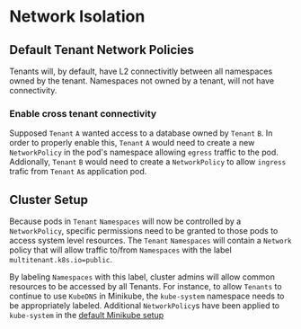 # Network Isolation

## Default Tenant Network Policies

Tenants will, by default, have L2 connectivitly between all namespaces owned by the tenant. Namespaces not owned by a tenant, will not have connectivity.

### Enable cross tenant connectivity

Supposed `Tenant` `A` wanted access to a database owned by `Tenant` `B`. In order to properly enable this, `Tenant` `A` would need to create a new `NetworkPolicy` in the pod's namespace allowing `egress` traffic to the pod. Addionally, `Tenant` `B` would need to create a `NetworkPolicy` to allow `ingress` trafic from `Tenant` `A`s application pod.

## Cluster Setup

Because pods in `Tenant` `Namespaces` will now be controlled by a `NetworkPolicy`, specific permissions need to be granted to those pods to access system level resources. The `Tenant` `Namespaces` will contain a `Network` policy that will allow traffic to/from `Namespaces` with the label `multitenant.k8s.io=public`.

By labeling `Namespaces` with this label, cluster admins will allow common resources to be accessed by all Tenants. For instance, to allow `Tenants` to continue to use `KubeDNS` in Minikube, the `kube-system` namespace needs to be appropriately labeled. Additional `NetworkPolicy`s have been applied to `kube-system` in the [default Minikube setup](minikube/)
